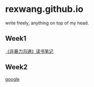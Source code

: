 # rexwang.github.io
write freely, anything on top of my head.

## Week1
[《非暴力沟通》读书笔记](https://www.toutiao.com/article/7429707685110481418/?log_from=3f02b4955e25d_1729949861986)
## Week2
[google](www.google.com)


